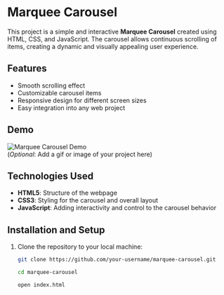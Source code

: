 # Marquee Carousel

This project is a simple and interactive **Marquee Carousel** created using HTML, CSS, and JavaScript. The carousel allows continuous scrolling of items, creating a dynamic and visually appealing user experience.

## Features

- Smooth scrolling effect
- Customizable carousel items
- Responsive design for different screen sizes
- Easy integration into any web project

## Demo

![Marquee Carousel Demo](demo.gif)  
(*Optional*: Add a gif or image of your project here)

## Technologies Used

- **HTML5**: Structure of the webpage
- **CSS3**: Styling for the carousel and overall layout
- **JavaScript**: Adding interactivity and control to the carousel behavior

## Installation and Setup

1. Clone the repository to your local machine:

   ```bash
   git clone https://github.com/your-username/marquee-carousel.git

   cd marquee-carousel

   open index.html

